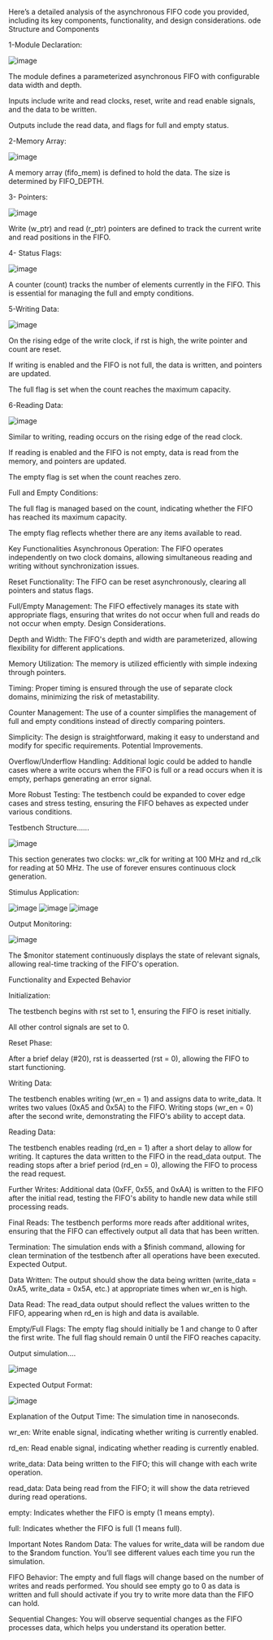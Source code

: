 Here’s a detailed analysis of the asynchronous FIFO code you provided, including its key components, functionality, and design considerations.
ode Structure and Components

1-Module Declaration:

![image](https://github.com/user-attachments/assets/1eae06f3-888b-4bc2-b9fd-527662aac1e5)

The module defines a parameterized asynchronous FIFO with configurable data width and depth.

Inputs include write and read clocks, reset, write and read enable signals, and the data to be written.

Outputs include the read data, and flags for full and empty status.

2-Memory Array:

![image](https://github.com/user-attachments/assets/1ff662bf-3afc-412e-846f-890c668ec6de)


A memory array (fifo_mem) is defined to hold the data. The size is determined by FIFO_DEPTH.

3- Pointers:

![image](https://github.com/user-attachments/assets/7063c7f5-ee29-4945-bca5-79af740eaa05)

Write (w_ptr) and read (r_ptr) pointers are defined to track the current write and read positions in the FIFO.

4- Status Flags:

![image](https://github.com/user-attachments/assets/8ec199ac-8be2-434d-8886-99bd5b30b330)


A counter (count) tracks the number of elements currently in the FIFO. This is essential for managing the full and empty conditions.


5-Writing Data:

![image](https://github.com/user-attachments/assets/ba8f60ba-9c1c-4b58-8385-4b7bc9eb6267)

On the rising edge of the write clock, if rst is high, the write pointer and count are reset.

If writing is enabled and the FIFO is not full, the data is written, and pointers are updated.

The full flag is set when the count reaches the maximum capacity.

6-Reading Data:

![image](https://github.com/user-attachments/assets/d710b883-9387-45a8-b07b-7814346b8352)

Similar to writing, reading occurs on the rising edge of the read clock.

If reading is enabled and the FIFO is not empty, data is read from the memory, and pointers are updated.

The empty flag is set when the count reaches zero.


Full and Empty Conditions:

The full flag is managed based on the count, indicating whether the FIFO has reached its maximum capacity.

The empty flag reflects whether there are any items available to read.

Key Functionalities
Asynchronous Operation: The FIFO operates independently on two clock domains, allowing simultaneous reading and writing without synchronization issues.

Reset Functionality: The FIFO can be reset asynchronously, clearing all pointers and status flags.

Full/Empty Management: The FIFO effectively manages its state with appropriate flags, ensuring that writes do not occur when full and reads do not occur when empty.
Design Considerations.

Depth and Width: The FIFO's depth and width are parameterized, allowing flexibility for different applications.

Memory Utilization: The memory is utilized efficiently with simple indexing through pointers.

Timing: Proper timing is ensured through the use of separate clock domains, minimizing the risk of metastability.

Counter Management: The use of a counter simplifies the management of full and empty conditions instead of directly comparing pointers.

Simplicity: The design is straightforward, making it easy to understand and modify for specific requirements.
Potential Improvements.

Overflow/Underflow Handling: Additional logic could be added to handle cases where a write occurs when the FIFO is full or a read occurs when it is empty, 
                             perhaps generating an error signal.
                             
More Robust Testing: The testbench could be expanded to cover edge cases and stress testing, ensuring the FIFO behaves as expected under various conditions.





Testbench Structure......

![image](https://github.com/user-attachments/assets/3dc8d571-3780-4496-8467-620aaab19d5f)

This section generates two clocks: wr_clk for writing at 100 MHz and rd_clk for reading at 50 MHz.
The use of forever ensures continuous clock generation.

Stimulus Application:

![image](https://github.com/user-attachments/assets/185d0e2d-5bac-445b-90a6-f942cc5df6c1)
![image](https://github.com/user-attachments/assets/f05c51ac-c515-4d2d-af45-1ab40a680171)
![image](https://github.com/user-attachments/assets/422eff0e-e62b-46a2-b4f0-7b57ad7dd092)




  
Output Monitoring:

![image](https://github.com/user-attachments/assets/a04bc847-4b1e-4816-9d72-2f0f968a3a7b)

The $monitor statement continuously displays the state of relevant signals, allowing real-time tracking of the FIFO's operation.

Functionality and Expected Behavior


Initialization:

The testbench begins with rst set to 1, ensuring the FIFO is reset initially.

All other control signals are set to 0.

Reset Phase:

After a brief delay (#20), rst is deasserted (rst = 0), allowing the FIFO to start functioning.

Writing Data:

The testbench enables writing (wr_en = 1) and assigns data to write_data.
It writes two values (0xA5 and 0x5A) to the FIFO.
Writing stops (wr_en = 0) after the second write, demonstrating the FIFO's ability to accept data.


Reading Data:

The testbench enables reading (rd_en = 1) after a short delay to allow for writing.
It captures the data written to the FIFO in the read_data output.
The reading stops after a brief period (rd_en = 0), allowing the FIFO to process the read request.


Further Writes:
Additional data (0xFF, 0x55, and 0xAA) is written to the FIFO after the initial read, testing the FIFO's ability to handle new data while still processing reads.


Final Reads:
The testbench performs more reads after additional writes, ensuring that the FIFO can effectively output all data that has been written.

Termination:
The simulation ends with a $finish command, allowing for clean termination of the testbench after all operations have been executed.
Expected Output.


Data Written:
The output should show the data being written (write_data = 0xA5, write_data = 0x5A, etc.) at appropriate times when wr_en is high.


Data Read:
The read_data output should reflect the values written to the FIFO, appearing when rd_en is high and data is available.


Empty/Full Flags:
The empty flag should initially be 1 and change to 0 after the first write.
The full flag should remain 0 until the FIFO reaches capacity.


Output simulation....

![image](https://github.com/user-attachments/assets/d01b2ce7-bd0e-4454-97bd-fa68e4a9f846)

Expected Output Format:

![image](https://github.com/user-attachments/assets/27734b49-087f-4f5d-95d8-c216f8b5c655)


Explanation of the Output
Time: The simulation time in nanoseconds.

wr_en: Write enable signal, indicating whether writing is currently enabled.

rd_en: Read enable signal, indicating whether reading is currently enabled.

write_data: Data being written to the FIFO; this will change with each write operation.

read_data: Data being read from the FIFO; it will show the data retrieved during read operations.

empty: Indicates whether the FIFO is empty (1 means empty).

full: Indicates whether the FIFO is full (1 means full).

Important Notes
Random Data: The values for write_data will be random due to the $random function. You’ll see different values each time you run the simulation.

FIFO Behavior: The empty and full flags will change based on the number of writes and reads performed. You should see empty go to 0 as data is written and full should activate if you try to write more data than the FIFO can hold.

Sequential Changes: You will observe sequential changes as the FIFO processes data, which helps you understand its operation better.


